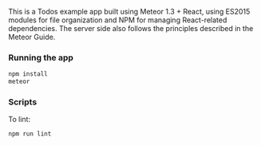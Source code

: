 This is a Todos example app built using Meteor 1.3 + React, using ES2015 modules for file organization and NPM for managing React-related dependencies. The server side also follows the principles described in the Meteor Guide.

### Running the app

``` bash
npm install
meteor
```

### Scripts

To lint:

``` bash
npm run lint
```
